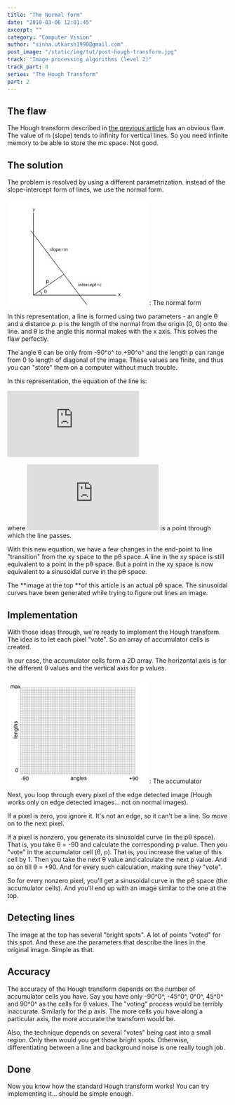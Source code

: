 ```yaml
---
title: "The Normal form"
date: "2010-03-06 12:01:45"
excerpt: ""
category: "Computer Vision"
author: "sinha.utkarsh1990@gmail.com"
post_image: "/static/img/tut/post-hough-transform.jpg"
track: "Image processing algorithms (level 2)"
track_part: 8
series: "The Hough Transform"
part: 2
---
```

## The flaw

The Hough transform described in [the previous article](/tutorials/hough-transform-basics/) has an obvious flaw. The value of m (slope) tends to infinity for vertical lines. So you need infinite memory to be able to store the mc space. Not good. 

## The solution

The problem is resolved by using a different parametrization. instead of the slope-intercept form of lines, we use the normal form.

![](/static/img/tut/hough_p0.jpg)
: The normal form

In this representation, a line is formed using two parameters - an angle θ and a distance _p_. p is the length of the normal from the origin (0, 0) onto the line. and θ is the angle this normal makes with the x axis. This solves the flaw perfectly.

The angle θ can be only from -90^o^ to +90^o^ and the length p can range from 0 to length of diagonal of the image. These values are finite, and thus you can "store" them on a computer without much trouble. 

In this representation, the equation of the line is:

![](http://s0.wp.com/latex.php?latex=p%20%3D%20x_1%5Ccos%5Ctheta%20%2B%20y_1%5Csin%5Ctheta&bg=ffffff&fg=000&s=0)

where ![](http://s0.wp.com/latex.php?latex=%28x_1%2C%20y_1%29&bg=ffffff&fg=000&s=0) is a point through which the line passes.

With this new equation, we have a few changes in the end-point to line "transition" from the xy space to the pθ space. A line in the xy space is still equivalent to a point in the pθ space. But a point in the xy space is now equivalent to a sinusoidal curve in the pθ space.

The **image at the top **of this article is an actual pθ space. The sinusoidal curves have been generated while trying to figure out lines an image. 

## Implementation

With those ideas through, we're ready to implement the Hough transform. The idea is to let each pixel "vote". So an array of accumulator cells is created.

In our case, the accumulator cells form a 2D array. The horizontal axis is for the different θ values and the vertical axis for p values. 

![](/static/img/tut/hough_p0_accumulator.jpg)
: The accumulator

Next, you loop through every pixel of the edge detected image (Hough works only on edge detected images... not on normal images).

If a pixel is zero, you ignore it. It's not an edge, so it can't be a line. So move on to the next pixel.

If a pixel is nonzero, you generate its sinusoidal curve (in the pθ space). That is, you take θ = -90 and calculate the corresponding p value. Then you "vote" in the accumulator cell (θ, p). That is, you increase the value of this cell by 1. Then you take the next θ value and calculate the next p value. And so on till θ = +90. And for every such calculation, making sure they "vote".

So for every nonzero pixel, you'll get a sinusoidal curve in the pθ space (the accumulator cells). And you'll end up with an image similar to the one at the top. 

## Detecting lines

The image at the top has several "bright spots". A lot of points "voted" for this spot. And these are the parameters that describe the lines in the original image. Simple as that. 

## Accuracy

The accuracy of the Hough transform depends on the number of accumulator cells you have. Say you have only -90^0^, -45^0^, 0^0^, 45^0^ and 90^0^ as the cells for θ values. The "voting" process would be terribly inaccurate. Similarly for the p axis. The more cells you have along a particular axis, the more accurate the transform would be.

Also, the technique depends on several "votes" being cast into a small region. Only then would you get those bright spots. Otherwise, differentiating between a line and background noise is one really tough job. 

## Done

Now you know how the standard Hough transform works! You can try implementing it... should be simple enough.
